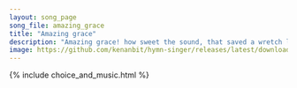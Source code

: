 ```yaml
---
layout: song_page
song_file: amazing_grace
title: "Amazing grace"
description: "Amazing grace! how sweet the sound, that saved a wretch like me! I once was lost, but now am found, was blind, but now I see.  'Twas grace that taught... english christian 4part chords"
image: https://github.com/kenanbit/hymn-singer/releases/latest/download/amazing_grace-trad.png
---
```


{% include choice_and_music.html %}